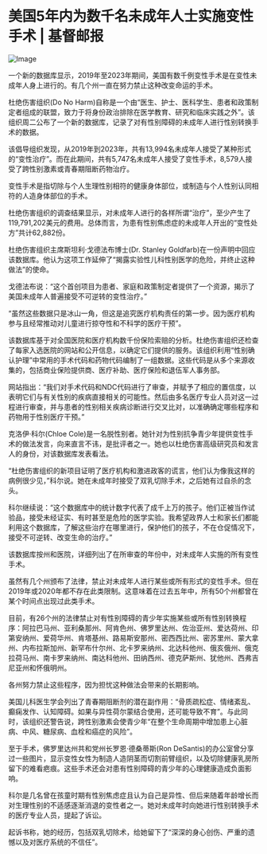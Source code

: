 # 美国5年内为数千名未成年人士实施变性手术 | 基督邮报

![Image](https://cdn-chinese.christianpost.com/files/cache/image/1/70/17024_w_935_624.jpg)

一个新的数据库显示，2019年至2023年期间，美国有数千例变性手术是在变性未成年人身上进行的。有几个州一直在努力禁止这种改变命运的手术。

杜绝伤害组织(Do No Harm)自称是一个由“医生、护士、医科学生、患者和政策制定者组成的联盟，致力于将身份政治排除在医学教育、研究和临床实践之外”。该组织周二公布了一个新的数据库，记录了对有性别障碍的未成年人进行性别转换手术的数据。

该倡导组织发现，从2019年到2023年，共有13,994名未成年人接受了某种形式的“变性治疗”。而在此期间，共有5,747名未成年人接受了变性手术，8,579人接受了跨性别激素或青春期阻断药物治疗。

变性手术是指切除与个人生理性别相符的健康身体部位，或制造与个人性别认同相符的人造身体部位的手术。

杜绝伤害组织的调查结果显示，对未成年人进行的各样所谓“治疗”，至少产生了119,791,202美元的费用。总体而言，为患有性别焦虑症的未成年人开出的“变性处方”共计62,882份。

杜绝伤害组织主席斯坦利·戈德法布博士(Dr. Stanley Goldfarb)在一份声明中回应该数据库。他认为这项工作延伸了“揭露实验性儿科性别医学的危险，并终止这种做法”的使命。

戈德法布说：“这个首创项目为患者、家庭和政策制定者提供了一个资源，揭示了美国未成年人普遍接受不可逆转的变性治疗。”

“虽然这些数据只是冰山一角，但这是追究医疗机构责任的第一步。因为医疗机构参与且经常推动对儿童进行掠夺性和不科学的医疗干预”。

该数据库基于对全国医院和医疗机构数千份保险索赔的分析。杜绝伤害组织还检查了每家入选医院的网站和公开信息，以确定它们提供的服务。该组织利用“性别确认护理”中常用的手术代码和药物代码编制了一组数据。这些代码是从多个来源收集的，包括商业保险提供商、医疗补助、医疗保险和退伍军人事务部。

网站指出：“我们对手术代码和NDC代码进行了审查，并赋予了相应的置信度，以表明它们与有关性别的疾病直接相关的可能性。然后由多名医疗专业人员对这一过程进行审查，并与患者的性别相关疾病诊断进行交叉比对，以准确确定哪些程序和药物用于性别医疗干预。”

克洛伊·科尔(Chloe Cole)是一名脱性别者。她针对为性别抗争青少年提供变性手术的做法发言，向来直言不讳，是批评者之一。她也以杜绝伤害高级研究员和发言人的身份，对该数据库发表看法。

“杜绝伤害组织的新项目证明了医疗机构和激进政客的谎言，他们认为像我这样的病例很少见，”科尔说。她在未成年时接受了双乳切除手术，之后她有过自杀的念头。

科尔继续说：“这个数据库中的统计数字代表了成千上万的孩子。他们正被当作试验品，接受未经证实、有时甚至是危险的医学实验。我希望政界人士和家长们都能利用这个数据库，了解这些治疗在哪里进行，保护他们的孩子，不在仓促情况下，接受不可逆转、改变生命的治疗。”

该数据库按州和医院，详细列出了在所审查的年份中，对未成年人实施的所有变性手术。

虽然有几个州颁布了法律，禁止对未成年人进行某些或所有形式的变性手术。但在2019年或2020年都不存在此类限制。这意味着在过去五年中，所有50个州都曾在某个时间点出现过此类手术。

目前，有26个州的法律禁止对有性别障碍的青少年实施某些或所有性别转换程序：阿拉巴马州、亚利桑那州、阿肯色州、佛罗里达州、佐治亚州、爱达荷州、印第安纳州、爱荷华州、肯塔基州、路易斯安那州、密西西比州、密苏里州、蒙大拿州、内布拉斯加州、新罕布什尔州、北卡罗来纳州、北达科他州、俄亥俄州、俄克拉荷马州、南卡罗来纳州、南达科他州、田纳西州、德克萨斯州、犹他州、西弗吉尼亚州和怀俄明州。

各州努力禁止这些程序，因为担忧这种做法会带来的长期影响。

美国儿科医生学会列出了青春期阻断剂的潜在副作用：“骨质疏松症、情绪紊乱、癫痫发作、认知障碍。如果与异性荷尔蒙结合使用，还可能导致不育”。与此同时，该组织还警告说，跨性别激素会使青少年“在整个生命周期中增加患上心脏病、中风、糖尿病、血栓和癌症的风险”。

至于手术，佛罗里达州共和党州长罗恩·德桑蒂斯(Ron DeSantis)的办公室曾分享过一些图片，显示变性女性为制造人造阴茎而切割前臂组织，以及切除健康乳房所留下的难看疤痕。这些手术还会对患有性别障碍的青少年的心理健康造成负面影响。

科尔是几名曾在孩童时期有性别焦虑症且认为自己是异性、但后来随着年龄增长而对生理性别的不适感逐渐消退的变性者之一。她对未成年时向她进行性别转换手术的医疗专业人员，提起了诉讼。

起诉书称，她的经历，包括双乳切除术，给她留下了“深深的身心创伤、严重的遗憾以及对医疗系统的不信任”。